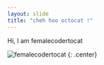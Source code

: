 ```yaml
---
layout: slide
title: "cheh hoo octocat !"
---
```


Hi, I am femalecodertocat

![femalecodertocat](https://octodex.github.com/images/femalecodertocat.png)
{: .center}
